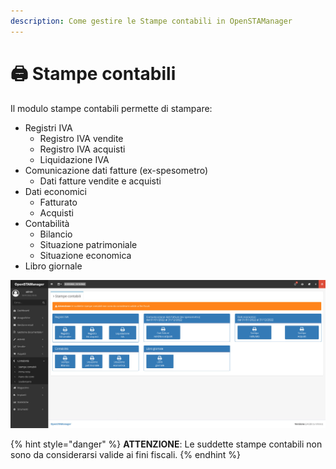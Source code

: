 ```yaml
---
description: Come gestire le Stampe contabili in OpenSTAManager
---
```


# 🖨 Stampe contabili

Il modulo stampe contabili permette di stampare:

* Registri IVA
  * Registro IVA vendite
  * Registro IVA acquisti
  * Liquidazione IVA
* Comunicazione dati fatture (ex-spesometro)
  * Dati fatture vendite e acquisti
* Dati economici
  * Fatturato
  * Acquisti
* Contabilità
  * Bilancio
  * Situazione patrimoniale
  * Situazione economica
* Libro giornale

![](<../../../.gitbook/assets/image (229).png>)

{% hint style="danger" %}
**ATTENZIONE**: Le suddette stampe contabili non sono da considerarsi valide ai fini fiscali.
{% endhint %}
